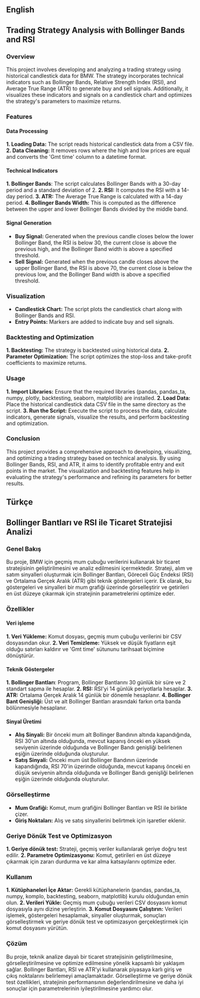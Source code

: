 ## English
## Trading Strategy Analysis with Bollinger Bands and RSI
### Overview
This project involves developing and analyzing a trading strategy using historical candlestick data for BMW. The strategy incorporates technical indicators such as Bollinger Bands, Relative Strength Index (RSI), and Average True Range (ATR) to generate buy and sell signals. Additionally, it visualizes these indicators and signals on a candlestick chart and optimizes the strategy's parameters to maximize returns.

### Features
#### Data Processing
**1. Loading Data:** The script reads historical candlestick data from a CSV file.
**2. Data Cleaning:** It removes rows where the high and low prices are equal and converts the 'Gmt time' column to a datetime format.

#### Technical Indicators
**1. Bollinger Bands**: The script calculates Bollinger Bands with a 30-day period and a standard deviation of 2.
**2. RSI:** It computes the RSI with a 14-day period.
**3. ATR:** The Average True Range is calculated with a 14-day period.
**4. Bollinger Bands Width:** This is computed as the difference between the upper and lower Bollinger Bands divided by the middle band.

#### Signal Generation
- **Buy Signal:** Generated when the previous candle closes below the lower Bollinger Band, the RSI is below 30, the current close is above the previous high, and the Bollinger Band width is above a specified threshold.
- **Sell Signal:** Generated when the previous candle closes above the upper Bollinger Band, the RSI is above 70, the current close is below the previous low, and the Bollinger Band width is above a specified threshold.

### Visualization
- **Candlestick Chart:** The script plots the candlestick chart along with Bollinger Bands and RSI.
- **Entry Points:** Markers are added to indicate buy and sell signals.

### Backtesting and Optimization
**1. Backtesting:** The strategy is backtested using historical data.
**2. Parameter Optimization:** The script optimizes the stop-loss and take-profit coefficients to maximize returns.

### Usage
**1. Import Libraries:** Ensure that the required libraries (pandas, pandas_ta, numpy, plotly, backtesting, seaborn, matplotlib) are installed.
**2. Load Data:** Place the historical candlestick data CSV file in the same directory as the script.
**3. Run the Script:** Execute the script to process the data, calculate indicators, generate signals, visualize the results, and perform backtesting and optimization.

### Conclusion
This project provides a comprehensive approach to developing, visualizing, and optimizing a trading strategy based on technical analysis. By using Bollinger Bands, RSI, and ATR, it aims to identify profitable entry and exit points in the market. The visualization and backtesting features help in evaluating the strategy's performance and refining its parameters for better results.

## Türkçe 
## Bollinger Bantları ve RSI ile Ticaret Stratejisi Analizi
### Genel Bakış
Bu proje, BMW için geçmiş mum çubuğu verilerini kullanarak bir ticaret stratejisinin geliştirilmesini ve analiz edilmesini içermektedir. Strateji, alım ve satım sinyalleri oluşturmak için Bollinger Bantları, Göreceli Güç Endeksi (RSI) ve Ortalama Gerçek Aralık (ATR) gibi teknik göstergeleri içerir. Ek olarak, bu göstergeleri ve sinyalleri bir mum grafiği üzerinde görselleştirir ve getirileri en üst düzeye çıkarmak için stratejinin parametrelerini optimize eder.

### Özellikler
#### Veri işleme
**1. Veri Yükleme:** Komut dosyası, geçmiş mum çubuğu verilerini bir CSV dosyasından okur.
**2. Veri Temizleme:** Yüksek ve düşük fiyatların eşit olduğu satırları kaldırır ve 'Gmt time' sütununu tarihsaat biçimine dönüştürür.

#### Teknik Göstergeler
**1. Bollinger Bantları**: Program, Bollinger Bantlarını 30 günlük bir süre ve 2 standart sapma ile hesaplar.
**2. RSI:** RSI'yi 14 günlük periyotlarla hesaplar.
**3. ATR:** Ortalama Gerçek Aralık 14 günlük bir dönemle hesaplanır.
**4. Bollinger Bant Genişliği:** Üst ve alt Bollinger Bantları arasındaki farkın orta banda bölünmesiyle hesaplanır.

#### Sinyal Üretimi
- **Alış Sinyali:** Bir önceki mum alt Bollinger Bandının altında kapandığında, RSI 30'un altında olduğunda, mevcut kapanış önceki en yüksek seviyenin üzerinde olduğunda ve Bollinger Bandı genişliği belirlenen eşiğin üzerinde olduğunda oluşturulur.
- **Satış Sinyali:** Önceki mum üst Bollinger Bandının üzerinde kapandığında, RSI 70'in üzerinde olduğunda, mevcut kapanış önceki en düşük seviyenin altında olduğunda ve Bollinger Bandı genişliği belirlenen eşiğin üzerinde olduğunda oluşturulur.

### Görselleştirme
- **Mum Grafiği:** Komut, mum grafiğini Bollinger Bantları ve RSI ile birlikte çizer.
- **Giriş Noktaları:** Alış ve satış sinyallerini belirtmek için işaretler eklenir.

### Geriye Dönük Test ve Optimizasyon
**1. Geriye dönük test:** Strateji, geçmiş veriler kullanılarak geriye doğru test edilir.
**2. Parametre Optimizasyonu:** Komut, getirileri en üst düzeye çıkarmak için zararı durdurma ve kar alma katsayılarını optimize eder.

### Kullanım
**1. Kütüphaneleri İçe Aktar:** Gerekli kütüphanelerin (pandas, pandas_ta, numpy, komplo, backtesting, seaborn, matplotlib) kurulu olduğundan emin olun.
**2. Verileri Yükle:** Geçmiş mum çubuğu verileri CSV dosyasını komut dosyasıyla aynı dizine yerleştirin.
**3. Komut Dosyasını Çalıştırın:** Verileri işlemek, göstergeleri hesaplamak, sinyaller oluşturmak, sonuçları görselleştirmek ve geriye dönük test ve optimizasyon gerçekleştirmek için komut dosyasını yürütün.

### Çözüm
Bu proje, teknik analize dayalı bir ticaret stratejisinin geliştirilmesine, görselleştirilmesine ve optimize edilmesine yönelik kapsamlı bir yaklaşım sağlar. Bollinger Bantları, RSI ve ATR'yi kullanarak piyasaya karlı giriş ve çıkış noktalarını belirlemeyi amaçlamaktadır. Görselleştirme ve geriye dönük test özellikleri, stratejinin performansının değerlendirilmesine ve daha iyi sonuçlar için parametrelerinin iyileştirilmesine yardımcı olur.